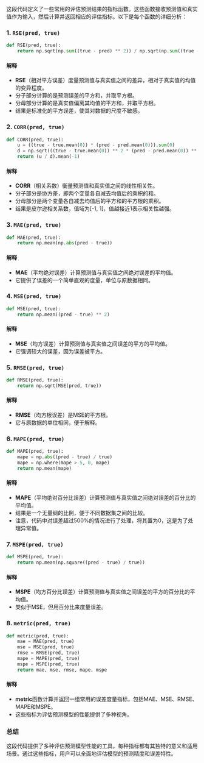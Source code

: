 这段代码定义了一些常用的评估预测结果的指标函数。这些函数接收预测值和真实值作为输入，然后计算并返回相应的评估指标。以下是每个函数的详细分析：

### 1. `RSE(pred, true)`

```python
def RSE(pred, true):
    return np.sqrt(np.sum((true - pred) ** 2)) / np.sqrt(np.sum((true - true.mean()) ** 2))
```

#### 解释

- **RSE**（相对平方误差）度量预测值与真实值之间的差异，相对于真实值的均值的变异程度。
- 分子部分计算的是预测误差的平方和，并取平方根。
- 分母部分计算的是真实值偏离其均值的平方和，并取平方根。
- 结果是标准化的平方误差，使其对数据的尺度不敏感。

### 2. `CORR(pred, true)`

```python
def CORR(pred, true):
    u = ((true - true.mean(0)) * (pred - pred.mean(0))).sum(0)
    d = np.sqrt(((true - true.mean(0)) ** 2 * (pred - pred.mean(0)) ** 2).sum(0))
    return (u / d).mean(-1)
```

#### 解释

- **CORR**（相关系数）衡量预测值和真实值之间的线性相关性。
- 分子部分是协方差，即两个变量各自减去均值后的乘积的和。
- 分母部分是两个变量各自减去均值后的平方和的平方根的乘积。
- 结果是皮尔逊相关系数，值域为[-1, 1]，值越接近1表示相关性越强。

### 3. `MAE(pred, true)`

```python
def MAE(pred, true):
    return np.mean(np.abs(pred - true))
```

#### 解释

- **MAE**（平均绝对误差）计算预测值与真实值之间绝对误差的平均值。
- 它提供了误差的一个简单直观的度量，单位与原数据相同。

### 4. `MSE(pred, true)`

```python
def MSE(pred, true):
    return np.mean((pred - true) ** 2)
```

#### 解释

- **MSE**（均方误差）计算预测值与真实值之间误差的平方的平均值。
- 它强调较大的误差，因为误差被平方。

### 5. `RMSE(pred, true)`

```python
def RMSE(pred, true):
    return np.sqrt(MSE(pred, true))
```

#### 解释

- **RMSE**（均方根误差）是MSE的平方根。
- 它与原数据的单位相同，便于解释。

### 6. `MAPE(pred, true)`

```python
def MAPE(pred, true):
    mape = np.abs((pred - true) / true)
    mape = np.where(mape > 5, 0, mape)
    return np.mean(mape)
```

#### 解释

- **MAPE**（平均绝对百分比误差）计算预测值与真实值之间绝对误差的百分比的平均值。
- 结果是一个无量纲的比例，便于不同数据集之间的比较。
- 注意，代码中对误差超过500%的情况进行了处理，将其置为0，这是为了处理异常值。

### 7. `MSPE(pred, true)`

```python
def MSPE(pred, true):
    return np.mean(np.square((pred - true) / true))
```

#### 解释

- **MSPE**（均方百分比误差）计算预测值与真实值之间误差的平方的百分比的平均值。
- 类似于MSE，但用百分比来度量误差。

### 8. `metric(pred, true)`

```python
def metric(pred, true):
    mae = MAE(pred, true)
    mse = MSE(pred, true)
    rmse = RMSE(pred, true)
    mape = MAPE(pred, true)
    mspe = MSPE(pred, true)
    return mae, mse, rmse, mape, mspe
```

#### 解释

- **metric**函数计算并返回一组常用的误差度量指标，包括MAE、MSE、RMSE、MAPE和MSPE。
- 这些指标为评估预测模型的性能提供了多种视角。

### 总结

这段代码提供了多种评估预测模型性能的工具，每种指标都有其独特的意义和适用场景。通过这些指标，用户可以全面地评估模型的预测精度和误差特性。
